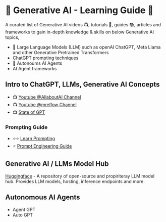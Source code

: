 # :brain: Generative AI - Learning Guide :robot:
A curated list of Generative AI videos :tv:, tutorials :notebook:, guides :books:, articles and frameworks to gain in-depth knowledge & skills on below Generative AI topics,
- 🧠 Large Language Models (LLM) such as openAI ChatGPT, Meta Llama and other Generative Pretrained Transformers
- ChatGPT prompting techniques
- 🤖 Autonoums AI Agents 
- AI Agent frameworks

## Intro to ChatGPT, LLMs, Generative AI Concepts
- :tv: [Youtube @AllaboutAI Channel](https://www.youtube.com/@AllAboutAI/videos)
- :tv: [Youtube @mreflow Channel](https://www.youtube.com/@mreflow/videos)
- :tv: [State of GPT](https://www.youtube.com/watch?v=bZQun8Y4L2A)

### Prompting Guide
- :star::star: [Learn Prompting](https://learnprompting.org/docs/intro)
- :star: [Prompt Engineering Guide](https://www.promptingguide.ai/)

## Generative AI / LLMs Model Hub 
[Huggingface](https://huggingface.co/) - A repository of open-source and propiriteray LLM model hub. Provides LLM models, hosting, inference endpoints and more.

## Autonomous AI Agents
- Agent GPT
- Auto GPT
